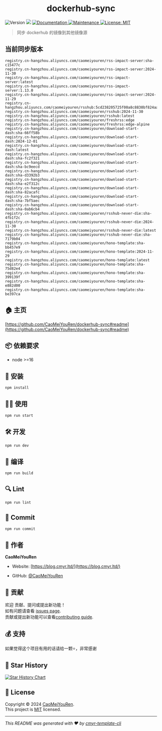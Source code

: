 <h1 align="center">dockerhub-sync </h1>
<p>
  <img alt="Version" src="https://img.shields.io/badge/version-0.1.0-blue.svg?cacheSeconds=2592000" />
  <img src="https://img.shields.io/badge/node-%3E%3D16-blue.svg" />
  <a href="https://github.com/CaoMeiYouRen/dockerhub-sync#readme" target="_blank">
    <img alt="Documentation" src="https://img.shields.io/badge/documentation-yes-brightgreen.svg" />
  </a>
  <a href="https://github.com/CaoMeiYouRen/dockerhub-sync/graphs/commit-activity" target="_blank">
    <img alt="Maintenance" src="https://img.shields.io/badge/Maintained%3F-yes-green.svg" />
  </a>
  <a href="https://github.com/CaoMeiYouRen/dockerhub-sync/blob/master/LICENSE" target="_blank">
    <img alt="License: MIT" src="https://img.shields.io/github/license/CaoMeiYouRen/dockerhub-sync?color=yellow" />
  </a>
</p>


> 同步 dockerhub 的镜像到其他镜像源

## 当前同步版本

<!-- DOCKER_START -->
```
registry.cn-hangzhou.aliyuncs.com/caomeiyouren/rss-impact-server:sha-c15477c
registry.cn-hangzhou.aliyuncs.com/caomeiyouren/rss-impact-server:2024-11-30
registry.cn-hangzhou.aliyuncs.com/caomeiyouren/rss-impact-server:latest
registry.cn-hangzhou.aliyuncs.com/caomeiyouren/rss-impact-server:1.13.0
registry.cn-hangzhou.aliyuncs.com/caomeiyouren/rss-impact-server:2024-11-29
registry.cn-hangzhou.aliyuncs.com/caomeiyouren/rsshub:5cd238205725f00a8c8830bf824aa2b06427b8c6
registry.cn-hangzhou.aliyuncs.com/caomeiyouren/rsshub:2024-11-30
registry.cn-hangzhou.aliyuncs.com/caomeiyouren/rsshub:latest
registry.cn-hangzhou.aliyuncs.com/caomeiyouren/freshrss:edge
registry.cn-hangzhou.aliyuncs.com/caomeiyouren/freshrss:edge-alpine
registry.cn-hangzhou.aliyuncs.com/caomeiyouren/download-start-dash:sha-66ff58b
registry.cn-hangzhou.aliyuncs.com/caomeiyouren/download-start-dash:2024-12-01
registry.cn-hangzhou.aliyuncs.com/caomeiyouren/download-start-dash:latest
registry.cn-hangzhou.aliyuncs.com/caomeiyouren/download-start-dash:sha-fc2f321
registry.cn-hangzhou.aliyuncs.com/caomeiyouren/download-start-dash:sha-bc9eecd
registry.cn-hangzhou.aliyuncs.com/caomeiyouren/download-start-dash:sha-d3392b3
registry.cn-hangzhou.aliyuncs.com/caomeiyouren/download-start-dash:sha-e2f312c
registry.cn-hangzhou.aliyuncs.com/caomeiyouren/download-start-dash:sha-82acafc
registry.cn-hangzhou.aliyuncs.com/caomeiyouren/download-start-dash:sha-7bf5aec
registry.cn-hangzhou.aliyuncs.com/caomeiyouren/download-start-dash:sha-0ab6cb4
registry.cn-hangzhou.aliyuncs.com/caomeiyouren/rsshub-never-die:sha-4fb1f2c
registry.cn-hangzhou.aliyuncs.com/caomeiyouren/rsshub-never-die:2024-11-30
registry.cn-hangzhou.aliyuncs.com/caomeiyouren/rsshub-never-die:latest
registry.cn-hangzhou.aliyuncs.com/caomeiyouren/rsshub-never-die:sha-7179b04
registry.cn-hangzhou.aliyuncs.com/caomeiyouren/hono-template:sha-bb457e9
registry.cn-hangzhou.aliyuncs.com/caomeiyouren/hono-template:2024-11-29
registry.cn-hangzhou.aliyuncs.com/caomeiyouren/hono-template:latest
registry.cn-hangzhou.aliyuncs.com/caomeiyouren/hono-template:sha-75d82e4
registry.cn-hangzhou.aliyuncs.com/caomeiyouren/hono-template:sha-399139f
registry.cn-hangzhou.aliyuncs.com/caomeiyouren/hono-template:sha-e882d00
registry.cn-hangzhou.aliyuncs.com/caomeiyouren/hono-template:sha-be397ca
```
<!-- DOCKER_END -->

## 🏠 主页

[https://github.com/CaoMeiYouRen/dockerhub-sync#readme](https://github.com/CaoMeiYouRen/dockerhub-sync#readme)


## 📦 依赖要求


- node >=16

## 🚀 安装

```sh
npm install
```

## 👨‍💻 使用

```sh
npm run start
```

## 🛠️ 开发

```sh
npm run dev
```

## 🔧 编译

```sh
npm run build
```

## 🔍 Lint

```sh
npm run lint
```

## 💾 Commit

```sh
npm run commit
```


## 👤 作者


**CaoMeiYouRen**

* Website: [https://blog.cmyr.ltd/](https://blog.cmyr.ltd/)

* GitHub: [@CaoMeiYouRen](https://github.com/CaoMeiYouRen)


## 🤝 贡献

欢迎 贡献、提问或提出新功能！<br />如有问题请查看 [issues page](https://github.com/CaoMeiYouRen/dockerhub-sync/issues). <br/>贡献或提出新功能可以查看[contributing guide](https://github.com/CaoMeiYouRen/dockerhub-sync/blob/master/CONTRIBUTING.md).

## 💰 支持

如果觉得这个项目有用的话请给一颗⭐️，非常感谢

## 🌟 Star History

[![Star History Chart](https://api.star-history.com/svg?repos=CaoMeiYouRen/dockerhub-sync&type=Date)](https://star-history.com/#CaoMeiYouRen/dockerhub-sync&Date)

## 📝 License

Copyright © 2024 [CaoMeiYouRen](https://github.com/CaoMeiYouRen).<br />
This project is [MIT](https://github.com/CaoMeiYouRen/dockerhub-sync/blob/master/LICENSE) licensed.

***
_This README was generated with ❤️ by [cmyr-template-cli](https://github.com/CaoMeiYouRen/cmyr-template-cli)_
